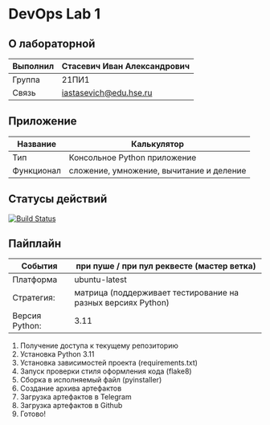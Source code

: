 # DevOps Lab 1

## О лабораторной

| Выполнил | Стасевич Иван Александрович |
| ------------- | ------------- |
| Группа  | 21ПИ1  |
| Связь  | iastasevich@edu.hse.ru  |

## Приложение
| Название | Калькулятор  |
| ------------- | ------------- |
| Тип  | Консольное Python приложение  |
| Функционал  | сложение, умножение, вычитание и деление  |

## Статусы действий
[![Build Status](https://github.com/everysoftware/DevOps-Lab1/actions/workflows/checks.yml/badge.svg?branch=master)]()

## Пайплайн
| События | при пуше / при пул реквесте (мастер ветка) |
| ------------- | ------------- |
| Платформа  | ubuntu-latest  |
| Стратегия:  | матрица (поддерживает тестирование на разных версиях Python)  |
| Версия Python:  | 3.11  |

1. Получение доступа к текущему репозиторию
2. Установка Python 3.11
3. Установка зависимостей проекта (requirements.txt)
4. Запуск проверки стиля оформления кода (flake8)
5. Сборка в исполняемый файл (pyinstaller)
6. Создание архива артефактов
7. Загрузка артефактов в Telegram
8. Загрузка артефактов в Github
9. Готово!
